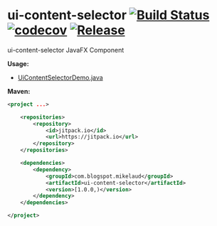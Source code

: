 # ui-content-selector [![Build Status](https://travis-ci.org/mikelaud/ui-content-selector.svg?branch=master)](https://travis-ci.org/mikelaud/ui-content-selector) [![codecov](https://codecov.io/gh/mikelaud/ui-content-selector/branch/master/graph/badge.svg)](https://codecov.io/gh/mikelaud/ui-content-selector) [![Release](https://jitpack.io/v/mikelaud/ui-content-selector.svg)](https://jitpack.io/#mikelaud/ui-content-selector)

ui-content-selector JavaFX Component

**Usage:**
- [UiContentSelectorDemo.java](https://github.com/mikelaud/ui-content-selector/blob/master/src/test/java/com/blogspot/mikelaud/ui/UiContentSelectorDemo.java)

**Maven:**
```XML
<project ...>

	<repositories>
		<repository>
			<id>jitpack.io</id>
			<url>https://jitpack.io</url>
		</repository>
	</repositories>

	<dependencies>
		<dependency>
			<groupId>com.blogspot.mikelaud</groupId>
			<artifactId>ui-content-selector</artifactId>
			<version>[1.0.0,)</version>
		</dependency>
	</dependencies>

</project>
```
